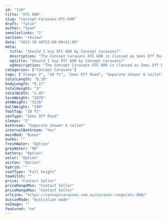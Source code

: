 ```yaml
---
id: "118"
title: "XTC 600"
slug: "Concept-Caravans-XTC-600"
draft: "false"
author: "Sean"
seealsolinks: "1"
section: "review"
date: "2022-10-10T22:00:09+11:00"
meta:
  title: "Should I buy XTC 600 by Concept Caravans?"
  description: "The Concept Caravans XTC 600 is classed as Semi Off Road, and sleeps 2 people. It is Australian made and comes in at 20 ft. It generally has Separate shower & toilet."
  ogtitle: "Should I buy XTC 600 by Concept Caravans?"
  ogdescription: "The Concept Caravans XTC 600 is classed as Semi Off Road, and sleeps 2 people. It is Australian made and comes in at 20 ft. It generally has Separate shower & toilet."
categories: ["Concept Caravans"]
tags: ["Sleeps 2", "20 ft", "Semi Off Road", "Separate shower & toilet", "Full height", "Price Unknown", "Australian made"]
totalLength: "8.39"
bodyLength: "6.17"
totalHeight: "3"
totalWidth: "2.45"
tareWeight: "2670"
atmWeight: "3130"
ballWeight: "190"
footTag: "20 ft"
vanType: "Semi Off Road"
sleeps: "2"
bathroom: "Separate shower & toilet"
internalBathroom: "Yes"
mainBed: "Queen"
bunks: ""
freshWater: "Option"
greyWater: "90"
battery: "Option"
solar: "Option"
airCon: "Option"
hybrid: ""
roofType: "Full height"
towHitch: ""
price: "Contact Seller"
priceRangeMin: "Contact Seller"
priceRangeMax: "Contact Seller"
urlLink: "https://conceptcaravans.com.au/caravan-range/xtc-600/"
aussieMade: "Australian made"
noImage: ""
featured: "no"
---
```

